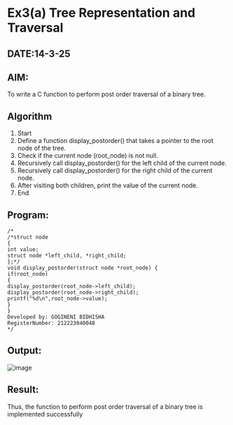 # Ex3(a) Tree Representation and Traversal
## DATE:14-3-25
## AIM:
To write a C function to perform post order traversal of a binary tree.

## Algorithm
1. Start 
2. Define a function display_postorder() that takes a pointer to the root node of the tree. 
3. Check if the current node (root_node) is not null. 
4. Recursively call display_postorder() for the left child of the current node. 
5. Recursively call display_postorder() for the right child of the current node. 
6. After visiting both children, print the value of the current node. 
7. End   

## Program:
```
/*
/*struct node 
{ 
int value; 
struct node *left_child, *right_child; 
};*/ 
void display_postorder(struct node *root_node) { 
if(root_node) 
{ 
display_postorder(root_node->left_child); 
display_postorder(root_node->right_child); 
printf("%d\n",root_node->value); 
} 
} 
Developed by: GOGINENI BIDHISHA
RegisterNumber: 212223040048 
*/
```

## Output:
![image](https://github.com/user-attachments/assets/0a5e6d86-59ff-4323-9410-7a8b257462d3)



## Result:
Thus, the function to perform post order traversal of a binary tree is implemented successfully

